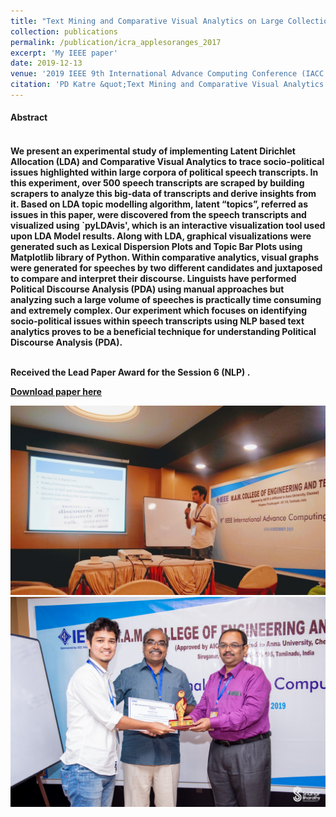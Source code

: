 ```yaml
---
title: "Text Mining and Comparative Visual Analytics on Large Collection of Speeches to Trace Socio-Political Issues"
collection: publications
permalink: /publication/icra_applesoranges_2017
excerpt: 'My IEEE paper'
date: 2019-12-13
venue: '2019 IEEE 9th International Advance Computing Conference (IACC 2019)'
citation: 'PD Katre &quot;Text Mining and Comparative Visual Analytics on Large Collection of Speeches to Trace Socio-Political Issues&quot; <i>2019 IEEE 9th International Advance Computing Conference (IACC 2019)</i>13th -14th December 2019, Tiruchirappalli, India'
---
```

<h4>Abstract<h4><br>
We present an experimental study of implementing Latent Dirichlet Allocation (LDA) and Comparative Visual Analytics to trace socio-political issues highlighted within large corpora of political speech transcripts. In this experiment, over 500 speech transcripts are scraped by building scrapers to analyze this big-data of transcripts and derive insights from it. Based on LDA topic modelling algorithm, latent “topics”, referred as issues in this paper, were discovered from the speech transcripts and visualized using `pyLDAvis', which is an interactive visualization tool used upon LDA Model results. Along with LDA, graphical visualizations were generated such as Lexical Dispersion Plots and Topic Bar Plots using Matplotlib library of Python. Within comparative analytics, visual graphs were generated for speeches by two different candidates and juxtaposed to compare and interpret their discourse. Linguists have performed Political Discourse Analysis (PDA) using manual approaches but analyzing such a large volume of speeches is practically time consuming and extremely complex. Our experiment which focuses on identifying socio-political issues within speech transcripts using NLP based text analytics proves to be a beneficial technique for understanding Political Discourse Analysis (PDA).<br><br>
  
Received the <strong>Lead Paper Award for the Session 6 (NLP) </strong>.

[Download paper here](https://ieeexplore.ieee.org/abstract/document/8971605)

<img src = '/images/Talk.jpg'>
<img src = '/images/Certificate.jpg'>
